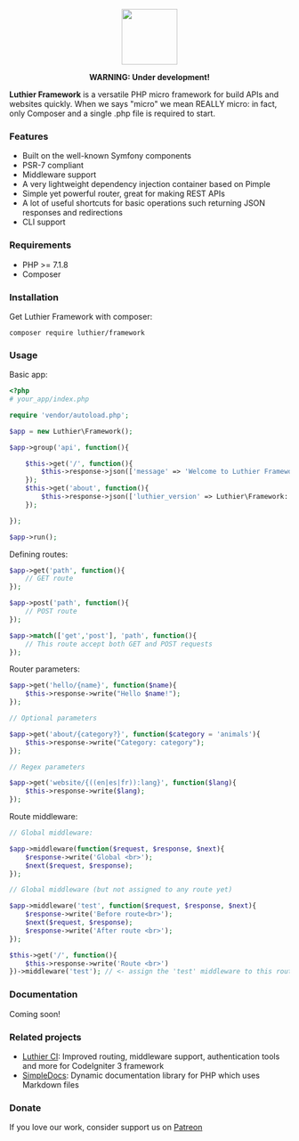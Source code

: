 <p align="center">
    <img src="https://ingenia.me/images/luthier-framework/logo.png" width="100" />
</p>

<p align="center"><strong>WARNING: Under development!</strong></p>

**Luthier Framework** is a versatile PHP micro framework for build APIs and websites quickly. When we says "micro" we mean REALLY micro: in fact, only Composer and a single .php file is required to start. 

### Features

* Built on the well-known Symfony components
* PSR-7 compliant
* Middleware support 
* A very lightweight dependency injection container based on Pimple
* Simple yet powerful router, great for making REST APIs
* A lot of useful shortcuts for basic operations such returning JSON responses and redirections
* CLI support

### Requirements

* PHP >= 7.1.8
* Composer

### Installation

Get Luthier Framework with composer:

```
composer require luthier/framework
```

### Usage

Basic app:

```php
<?php
# your_app/index.php

require 'vendor/autoload.php';

$app = new Luthier\Framework();

$app->group('api', function(){

    $this->get('/', function(){
        $this->response->json(['message' => 'Welcome to Luthier Framework!']);
    });
    $this->get('about', function(){
        $this->response->json(['luthier_version' => Luthier\Framework::VERSION]);
    });

});

$app->run();
```

Defining routes:

```php
$app->get('path', function(){
    // GET route
});

$app->post('path', function(){
    // POST route
});

$app->match(['get','post'], 'path', function(){
    // This route accept both GET and POST requests
});
```

Router parameters:

```php
$app->get('hello/{name}', function($name){
    $this->response->write("Hello $name!");
});

// Optional parameters

$app->get('about/{category?}', function($category = 'animals'){
    $this->response->write("Category: category");
});

// Regex parameters 

$app->get('website/{((en|es|fr)):lang}', function($lang){
    $this->response->write($lang);
});
```

Route middleware:

```php
// Global middleware:

$app->middleware(function($request, $response, $next){
    $response->write('Global <br>');
    $next($request, $response);
});

// Global middleware (but not assigned to any route yet)

$app->middleware('test', function($request, $response, $next){
    $response->write('Before route<br>');
    $next($request, $response);
    $response->write('After route <br>');
});

$this->get('/', function(){
    $this->response->write('Route <br>')
})->middleware('test'); // <- assign the 'test' middleware to this route

```

### Documentation

Coming soon!

### Related projects

* [Luthier CI](https://github.com/ingeniasoftware/luthier-ci): Improved routing, middleware support, authentication tools and more for CodeIgniter 3 framework
* [SimpleDocs](https://github.com/ingeniasoftware/simpledocs): Dynamic documentation library for PHP which uses Markdown files

### Donate

If you love our work,  consider support us on [Patreon](https://patreon.com/ingenia)
